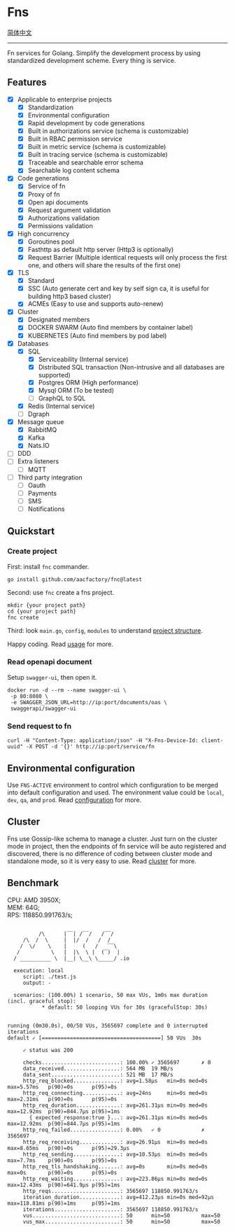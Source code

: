 # Fns 
[简体中文](https://github.com/aacfactory/fns/blob/main/README_zh.md)

---

Fn services for Golang. Simplify the development process by using standardized development scheme. Every thing is service.

## Features
* [x] Applicable to enterprise projects
  * [x] Standardization
  * [x] Environmental configuration
  * [x] Rapid development by code generations
  * [x] Built in authorizations service (schema is customizable)
  * [x] Built in RBAC permission service
  * [x] Built in metric service (schema is customizable)
  * [x] Built in tracing service (schema is customizable)
  * [x] Traceable and searchable error schema
  * [x] Searchable log content schema
* [x] Code generations
    * [x] Service of fn
    * [x] Proxy of fn
    * [x] Open api documents
    * [x] Request argument validation
    * [x] Authorizations validation
    * [x] Permissions validation
* [x] High concurrency
  * [x] Goroutines pool
  * [x] Fasthttp as default http server (Http3 is optionally)
  * [x] Request Barrier (Multiple identical requests will only process the first one, and others will share the results of the first one)
* [x] TLS
  * [x] Standard 
  * [x] SSC (Auto generate cert and key by self sign ca, it is useful for building http3 based cluster)
  * [x] ACMEs (Easy to use and supports auto-renew)
* [x] Cluster
  * [x] Designated members 
  * [x] DOCKER SWARM (Auto find members by container label)
  * [x] KUBERNETES (Auto find members by pod label)
* [x] Databases 
    * [x] SQL
      * [x] Serviceability (Internal service)
      * [x] Distributed SQL transaction (Non-intrusive and all databases are supported)
      * [x] Postgres ORM (High performance)
      * [x] Mysql ORM (To be tested)
      * [ ] GraphQL to SQL
    * [x] Redis (Internal service)
    * [ ] Dgraph
* [x] Message queue
    * [x] RabbitMQ
    * [x] Kafka
    * [x] Nats.IO
* [ ] DDD
* [ ] Extra listeners
  * [ ] MQTT
* [ ] Third party integration
  * [ ] Oauth
  * [ ] Payments
  * [ ] SMS
  * [ ] Notifications

## Quickstart
### Create project
First: install `fnc` commander.
```shell
go install github.com/aacfactory/fnc@latest
```
Second: use `fnc` create a fns project.
```shell
mkdir {your project path}
cd {your project path}
fnc create 
```
Third: look `main.go`, `config`, `modules` to understand [project structure](https://github.com/aacfactory/fns/blob/main/docs/structure.md). 

Happy coding. Read [usage](https://github.com/aacfactory/fns/blob/main/docs/usage.md) for more.
### Read openapi document
Setup `swagger-ui`, then open it.
```shell
docker run -d --rm --name swagger-ui \
 -p 80:8080 \
 -e SWAGGER_JSON_URL=http://ip:port/documents/oas \ 
 swaggerapi/swagger-ui 
```
### Send request to fn
```shell
curl -H "Content-Type: application/json" -H "X-Fns-Device-Id: client-uuid" -X POST -d '{}' http://ip:port/service/fn
```

## Environmental configuration
Use `FNS-ACTIVE` environment to control which configuration to be merged into default configuration and used. 
The environment value could be `local`, `dev`, `qa`, and `prod`.
Read [configuration](https://github.com/aacfactory/fns/blob/main/docs/config.md) for more.

## Cluster
Fns use Gossip-like schema to manage a cluster. 
Just turn on the cluster mode in project, 
then the endpoints of fn service will be auto registered and discovered,
there is no difference of coding between cluster mode and standalone mode,
so it is very easy to use. Read [cluster](https://github.com/aacfactory/fns/blob/main/docs/cluster.md) for more.

## Benchmark
CPU: AMD 3950X;   
MEM: 64G;   
RPS: 118850.991763/s;
```shell

          /\      |‾‾| /‾‾/   /‾‾/
     /\  /  \     |  |/  /   /  /
    /  \/    \    |     (   /   ‾‾\
   /          \   |  |\  \ |  (‾)  |
  / __________ \  |__| \__\ \_____/ .io

  execution: local
     script: ./test.js
     output: -

  scenarios: (100.00%) 1 scenario, 50 max VUs, 1m0s max duration (incl. graceful stop):
           * default: 50 looping VUs for 30s (gracefulStop: 30s)


running (0m30.0s), 00/50 VUs, 3565697 complete and 0 interrupted iterations
default ✓ [======================================] 50 VUs  30s

     ✓ status was 200

     checks.........................: 100.00% ✓ 3565697       ✗ 0
     data_received..................: 564 MB  19 MB/s
     data_sent......................: 521 MB  17 MB/s
     http_req_blocked...............: avg=1.58µs   min=0s med=0s   max=5.57ms   p(90)=0s      p(95)=0s
     http_req_connecting............: avg=24ns     min=0s med=0s   max=2.31ms   p(90)=0s      p(95)=0s
     http_req_duration..............: avg=261.31µs min=0s med=0s   max=12.92ms  p(90)=844.7µs p(95)=1ms
       { expected_response:true }...: avg=261.31µs min=0s med=0s   max=12.92ms  p(90)=844.7µs p(95)=1ms
     http_req_failed................: 0.00%   ✓ 0             ✗ 3565697
     http_req_receiving.............: avg=26.91µs  min=0s med=0s   max=8.65ms   p(90)=0s      p(95)=29.3µs
     http_req_sending...............: avg=10.53µs  min=0s med=0s   max=7.7ms    p(90)=0s      p(95)=0s
     http_req_tls_handshaking.......: avg=0s       min=0s med=0s   max=0s       p(90)=0s      p(95)=0s
     http_req_waiting...............: avg=223.86µs min=0s med=0s   max=12.43ms  p(90)=641.9µs p(95)=1ms
     http_reqs......................: 3565697 118850.991763/s
     iteration_duration.............: avg=412.23µs min=0s med=92µs max=118.81ms p(90)=1ms     p(95)=1ms
     iterations.....................: 3565697 118850.991763/s
     vus............................: 50      min=50          max=50
     vus_max........................: 50      min=50          max=50

```

